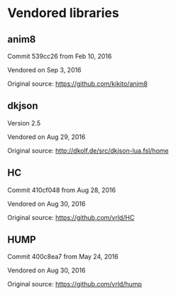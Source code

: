 # Vendored libraries

## anim8

Commit 539cc26 from Feb 10, 2016

Vendored on Sep 3, 2016

Original source: https://github.com/kikito/anim8

## dkjson

Version 2.5

Vendored on Aug 29, 2016

Original source: http://dkolf.de/src/dkjson-lua.fsl/home

## HC

Commit 410cf048 from Aug 28, 2016

Vendored on Aug 30, 2016

Original source: https://github.com/vrld/HC

## HUMP

Commit 400c8ea7 from May 24, 2016

Vendored on Aug 30, 2016

Original source: https://github.com/vrld/hump


